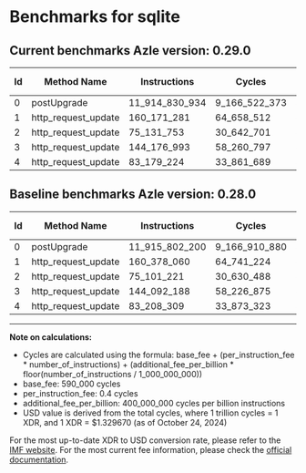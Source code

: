 # Benchmarks for sqlite

## Current benchmarks Azle version: 0.29.0

| Id  | Method Name         | Instructions   | Cycles        | USD           | USD/Million Calls | Change                              |
| --- | ------------------- | -------------- | ------------- | ------------- | ----------------- | ----------------------------------- |
| 0   | postUpgrade         | 11_914_830_934 | 9_166_522_373 | $0.0121884498 | $12_188.44        | <font color="green">-971_266</font> |
| 1   | http_request_update | 160_171_281    | 64_658_512    | $0.0000859745 | $85.97            | <font color="green">-206_779</font> |
| 2   | http_request_update | 75_131_753     | 30_642_701    | $0.0000407447 | $40.74            | <font color="red">+30_532</font>    |
| 3   | http_request_update | 144_176_993    | 58_260_797    | $0.0000774676 | $77.46            | <font color="red">+84_805</font>    |
| 4   | http_request_update | 83_179_224     | 33_861_689    | $0.0000450249 | $45.02            | <font color="green">-29_085</font>  |

## Baseline benchmarks Azle version: 0.28.0

| Id  | Method Name         | Instructions   | Cycles        | USD           | USD/Million Calls |
| --- | ------------------- | -------------- | ------------- | ------------- | ----------------- |
| 0   | postUpgrade         | 11_915_802_200 | 9_166_910_880 | $0.0121889664 | $12_188.96        |
| 1   | http_request_update | 160_378_060    | 64_741_224    | $0.0000860845 | $86.08            |
| 2   | http_request_update | 75_101_221     | 30_630_488    | $0.0000407284 | $40.72            |
| 3   | http_request_update | 144_092_188    | 58_226_875    | $0.0000774225 | $77.42            |
| 4   | http_request_update | 83_208_309     | 33_873_323    | $0.0000450403 | $45.04            |

---

**Note on calculations:**

- Cycles are calculated using the formula: base_fee + (per_instruction_fee \* number_of_instructions) + (additional_fee_per_billion \* floor(number_of_instructions / 1_000_000_000))
- base_fee: 590_000 cycles
- per_instruction_fee: 0.4 cycles
- additional_fee_per_billion: 400_000_000 cycles per billion instructions
- USD value is derived from the total cycles, where 1 trillion cycles = 1 XDR, and 1 XDR = $1.329670 (as of October 24, 2024)

For the most up-to-date XDR to USD conversion rate, please refer to the [IMF website](https://www.imf.org/external/np/fin/data/rms_sdrv.aspx).
For the most current fee information, please check the [official documentation](https://internetcomputer.org/docs/current/developer-docs/gas-cost#execution).
